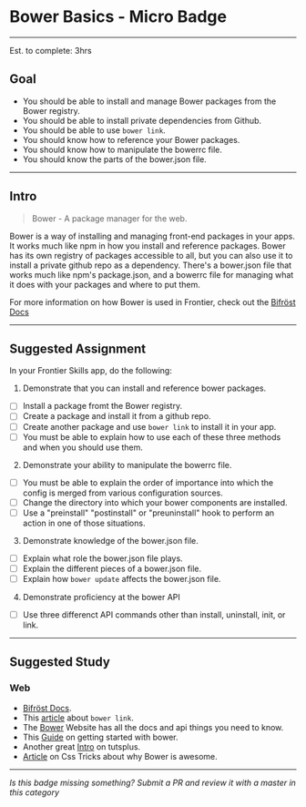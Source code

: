 # Bower Basics - Micro Badge

-----

Est. to complete: 3hrs

## Goal
- You should be able to install and manage Bower packages from the Bower registry.
- You should be able to install private dependencies from Github.
- You should be able to use `bower link`.
- You should know how to reference your Bower packages.
- You should know how to manipulate the bowerrc file.
- You should know the parts of the bower.json file.


-----

## Intro

>Bower - A package manager for the web.

Bower is a way of installing and managing front-end packages in your apps. It works much like npm in how you install and reference packages. Bower has its own registry of packages accessible to all, but you can also use it to install a private github repo as a dependency. There's a bower.json file that works much like npm's package.json, and a bowerrc file for managing what it does with your packages and where to put them.

For more information on how Bower is used in Frontier, check out the [Bifröst Docs](https://github.com/fs-webdev/frontier-build-tools/blob/master/Bifrost.md#bower-and-3rd-party-libraries)

-----


## Suggested Assignment
In your Frontier Skills app, do the following:

1) Demonstrate that you can install and reference bower packages.
  - [ ] Install a package fromt the Bower registry.
  - [ ] Create a package and install it from a github repo.
  - [ ] Create another package and use `bower link` to install it in your app.
  - [ ] You must be able to explain how to use each of these three methods and when you should use them.

2) Demonstrate your ability to manipulate the bowerrc file.
  - [ ] You must be able to explain the order of importance into which the config is merged from various configuration sources.
  - [ ] Change the directory into which your bower components are installed.
  - [ ] Use a "preinstall" "postinstall" or "preuninstall" hook to perform an action in one of those situations.

3) Demonstrate knowledge of the bower.json file.
 - [ ] Explain what role the bower.json file plays.
 - [ ] Explain the different pieces of a bower.json file.
 - [ ] Explain how `bower update` affects the bower.json file.
 
4) Demonstrate proficiency at the bower API
 - [ ] Use three differenct API commands other than install, uninstall, init, or link.


-----


## Suggested Study

### Web
- [Bifröst Docs](https://github.com/fs-webdev/frontier-build-tools/blob/master/Bifrost.md#bower-and-3rd-party-libraries).
- This [article](https://oncletom.io/2013/live-development-bower-component/) about `bower link`.
- The [Bower](http://bower.io/) Website has all the docs and api things you need to know.
- This [Guide](http://blog.teamtreehouse.com/getting-started-bower) on getting started with bower.
- Another great [Intro](http://code.tutsplus.com/tutorials/meet-bower-a-package-manager-for-the-web--net-27774) on tutsplus.
- [Article](https://css-tricks.com/whats-great-bower/) on Css Tricks about why Bower is awesome.


-----

  *Is this badge missing something? Submit a PR and review it with a master in this category*
